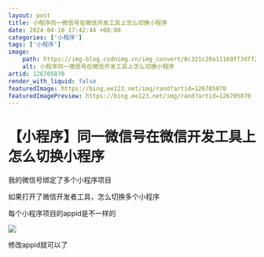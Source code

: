 ```yaml
---
layout: post
title: 小程序同一微信号在微信开发工具上怎么切换小程序
date: 2024-04-10 17:42:44 +08:00
categories: ['小程序']
tags: ['小程序']
image:
    path: https://img-blog.csdnimg.cn/img_convert/8c321c20a11169ff3dff2090138c8112.png?x-oss-process=image/resize,m_fixed,h_150
    alt: 小程序同一微信号在微信开发工具上怎么切换小程序
artid: 126705870
render_with_liquid: false
featuredImage: https://bing.ee123.net/img/rand?artid=126705870
featuredImagePreview: https://bing.ee123.net/img/rand?artid=126705870
---
```


# 【小程序】同一微信号在微信开发工具上怎么切换小程序

我的微信号绑定了多个小程序项目

如果打开了微信开发者工具，怎么切换多个小程序

每个小程序项目的appid是不一样的

![](https://i-blog.csdnimg.cn/blog_migrate/c5c153a672df0c1703e4e5bd64303bec.png)

修改appid就可以了
